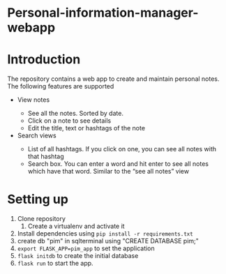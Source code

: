# Personal-information-manager-webapp

# Introduction

The repository contains a web app to create and maintain personal notes. The following
features are supported
<ul>
  <li>View notes</li>
  <ul>
    <li>See all the notes. Sorted by date.</li>
    <li>Click on a note to see details</li>
    <li>Edit the title, text or hashtags of the note</li>
  </ul>
  
  <li>Search views</li>
  <ul>
    <li>List of all hashtags. If you click on one, you can see all notes with that
      hashtag</li>
    <li>Search box. You can enter a word and hit enter to see all notes which
      have that word. Similar to the “see all notes” view</li>
  </ul>
</ul>
   
# Setting up

1. Clone repository
   1.  Create a virtualenv and activate it
1. Install dependencies using `pip install -r requirements.txt`
1. create db "pim" in sqlterminal using "CREATE DATABASE pim;"
1. `export FLASK_APP=pim_app` to set the application
1. `flask initdb` to create the initial database
1. `flask run` to start the app.

